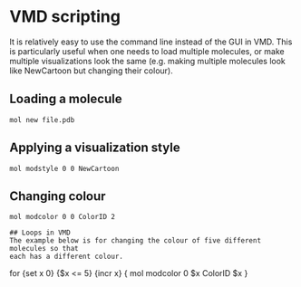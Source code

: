 # VMD scripting
It is relatively easy to use the command line instead of the GUI in VMD. This is
particularly useful when one needs to load multiple molecules, or make multiple
visualizations look the same (e.g. making multiple molecules look like NewCartoon
but changing their colour).

## Loading a molecule

```
mol new file.pdb
```

## Applying a visualization style

```
mol modstyle 0 0 NewCartoon
```

## Changing colour

```
mol modcolor 0 0 ColorID 2

## Loops in VMD
The example below is for changing the colour of five different molecules so that
each has a different colour.

```
for {set x 0} {$x <= 5} {incr x} {
mol modcolor 0 $x ColorID $x 
}
```
